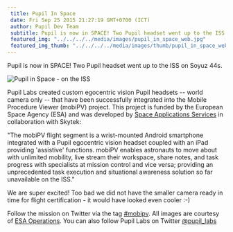 ```yaml
---
 title: Pupil In Space
 date: Fri Sep 25 2015 21:27:19 GMT+0700 (ICT)
 author: Pupil Dev Team
 subtitle: Pupil is now in SPACE! Two Pupil headset went up to the ISS on Soyuz 44s...
 featured_img: "../../../../media/images/pupil_in_space_web.jpg"
 featured_img_thumb: "../../../../media/images/thumb/pupil_in_space_web.jpg"
---
```


Pupil is now in SPACE! Two Pupil headset went up to the ISS on Soyuz 44s.

<img src="../../../../media/images/pupil_in_space_web.jpg" class='Feature-image' alt="Pupil in Space - on the ISS">

Pupil Labs created custom egocentric vision Pupil headsets -- world camera only -- that have been successfully integrated into the Mobile Procedure Viewer (mobiPV) project. This project is funded by the European Space Agency (ESA) and was developed by [Space Applications Services][1] in collaboration with Skytek:

"The mobiPV flight segment is a wrist-mounted Android smartphone integrated with a Pupil egocentric vision headset coupled with an iPad providing 'assistive' functions. mobiPV enables astronauts to move about with unlimited mobility, live stream their workspace, share notes, and task progress with specialists at mission control and vice versa; providing an unprecedented task execution and situational awareness solution so far unavailable on the ISS."

We are super excited! Too bad we did not have the smaller camera ready in time for flight certification - it would have looked even cooler :-)

Follow the mission on Twitter via the tag [#mobipv][2]. All images are courtesy of [ESA Operations][3]. You can also follow Pupil Labs on Twitter [@pupil_labs][4]

[1]: http://www.spaceapplications.com/ "Space Applications"
[2]: https://twitter.com/hashtag/mobipv "mobipv"
[3]: https://twitter.com/esaoperations "ESA Operations"
[4]: https://twitter.com/pupil_labs "Pupil Labs on Twitter"
